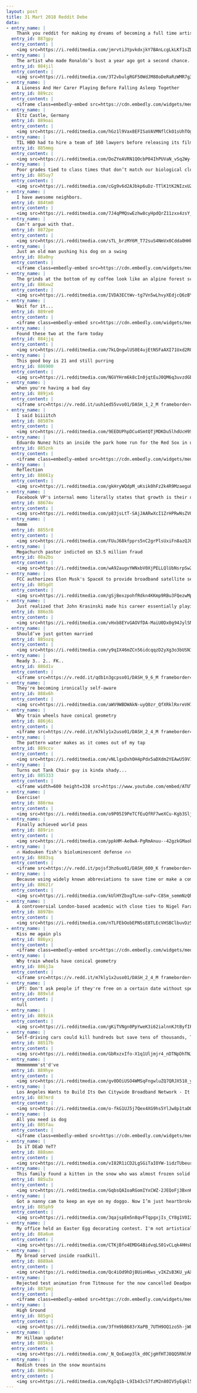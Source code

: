 ```yaml
---
layout: post
title: 31 Mart 2018 Reddit Debe
data:
- entry_name: |
    Thank you reddit for making my dreams of becoming a full time artist a reality, I couldn’t have done it without you.
  entry_id: 887gpy
  entry_content: |
    <img src=https://i.redditmedia.com/jmrvtiJYpvkdxjkY7BAnLcgLkLKf1sZDmV1_M2EcmHw.jpg?s=cccfe003bafbc7a19b2652280cd9f8b5 frameborder=0>
- entry_name: |
    The artist who made Ronaldo’s bust a year ago got a second chance. He did better this time!
  entry_id: 884jil
  entry_content: |
    <img src=https://i.redditmedia.com/3T2vbulgRGF50WdJM88oDeRaRzWMR7g395wEHdtb3DM.jpg?s=57ac1e2f3f8230c6fb25809d87f09833 frameborder=0>
- entry_name: |
    A Lioness And Her Carer Playing Before Falling Asleep Together
  entry_id: 889czc
  entry_content: |
    <iframe class=embedly-embed src=https://cdn.embedly.com/widgets/media.html?src=https%3A%2F%2Fgfycat.com%2Fifr%2FDeepLivelyEeve&url=https%3A%2F%2Fgfycat.com%2FDeepLivelyEeve&image=https%3A%2F%2Fthumbs.gfycat.com%2FDeepLivelyEeve-size_restricted.gif&key=522baf40bd3911e08d854040d3dc5c07&type=text%2Fhtml&schema=gfycat width=480 height=360 scrolling=no frameborder=0 allowfullscreen></iframe>
- entry_name: |
    Eltz Castle, Germany
  entry_id: 889oai
  entry_content: |
    <img src=https://i.redditmedia.com/hGz1l9Vax8EFISaVAVMNflCkO1sUhTOgd9HxDwDqIac.jpg?s=2486d028e52abeb5767c149aa86ddfe6 frameborder=0>
- entry_name: |
    TIL HBO had to hire a team of 160 lawyers before releasing its film Going Clear: Scientology and the Prison of Belief beause of the Church's litigious nature
  entry_id: 885mmg
  entry_content: |
    <img src=https://i.redditmedia.com/DoZYeAVRN1QOcbP04IhPUVaN_vSq2Wy-oXZtbEUTVk8.jpg?s=82530d95b3821ded7a2b24579fa37469 frameborder=0>
- entry_name: |
    Poor grades tied to class times that don’t match our biological clocks, study finds
  entry_id: 885uy7
  entry_content: |
    <img src=https://i.redditmedia.com/cGg9v6d2AJbkp6uDz-TTlK1tK2NIzxUZvbjOsyI7x6s.jpg?s=5f56d6f3d7ad5c14eef2a867dfbc20e0 frameborder=0>
- entry_name: |
    I have awesome neighbors.
  entry_id: 884tm0
  entry_content: |
    <img src=https://i.redditmedia.com/7J4qPMQswEzhw8cyHpdQrZ11zxx4zsY_x2TppfbnNRc.jpg?s=1dbd185a64d5b641c2056fe0c7a04da9 frameborder=0>
- entry_name: |
    Can't argue with that.
  entry_id: 8872pe
  entry_content: |
    <img src=https://i.redditmedia.com/sTL_brzMY6M_T72suS4NmVx0Cdda0HHknZ7O8qp0c8w.jpg?s=be0a7caa00b4ea073b5603de1c744e6a frameborder=0>
- entry_name: |
    Just an old man pushing his dog on a swing
  entry_id: 88a0ny
  entry_content: |
    <iframe class=embedly-embed src=https://cdn.embedly.com/widgets/media.html?src=https%3A%2F%2Fgfycat.com%2Fifr%2FClutteredIckyDuckling&url=https%3A%2F%2Fgfycat.com%2FClutteredIckyDuckling&image=https%3A%2F%2Fthumbs.gfycat.com%2FClutteredIckyDuckling-size_restricted.gif&key=522baf40bd3911e08d854040d3dc5c07&type=text%2Fhtml&schema=gfycat width=600 height=600 scrolling=no frameborder=0 allowfullscreen></iframe>
- entry_name: |
    The grinds at the bottom of my coffee look like an alpine forest scene
  entry_id: 886xw2
  entry_content: |
    <img src=https://i.redditmedia.com/IVDA3ECtWv-tg7Vn5wLhvyXEdjcQ6zBY7NyEfLoshVM.jpg?s=7ba133848618b949a4345f7fc25f4ce4 frameborder=0>
- entry_name: |
    Wait for it...
  entry_id: 889re0
  entry_content: |
    <iframe class=embedly-embed src=https://cdn.embedly.com/widgets/media.html?src=https%3A%2F%2Fgfycat.com%2Fifr%2FLimpRespectfulDuckbillcat&url=https%3A%2F%2Fgfycat.com%2FLimpRespectfulDuckbillcat&image=https%3A%2F%2Fthumbs.gfycat.com%2FLimpRespectfulDuckbillcat-size_restricted.gif&key=522baf40bd3911e08d854040d3dc5c07&type=text%2Fhtml&schema=gfycat width=406 height=720 scrolling=no frameborder=0 allowfullscreen></iframe>
- entry_name: |
    Found these two at the farm today
  entry_id: 884jjq
  entry_content: |
    <img src=https://i.redditmedia.com/7kLQngwlUS0E4ujEtNSFaAXI71Uxd2R0UwWYRg0Xpak.jpg?s=fb42eac6a5359ff81526771adabae54f frameborder=0>
- entry_name: |
    This good boy is 21 and still purring
  entry_id: 886900
  entry_content: |
    <img src=https://i.redditmedia.com/NGVYHrm6k8cIn0jqtEuJ0QM6q3uvzdGbT47TzHU_5d0.jpg?s=bd45a771f6e94d61885cbec467c79e2e frameborder=0>
- entry_name: |
    when you're having a bad day
  entry_id: 889jx6
  entry_content: |
    <iframe src=https://v.redd.it/uuh1ed55vvo01/DASH_1_2_M frameborder=0></iframe>
- entry_name: |
    I said biiiitch
  entry_id: 88507m
  entry_content: |
    <img src=https://i.redditmedia.com/9EEDUPhpDCu4SmtQTjMDKDu5lhdUcH9SBUbmPOV3UFI.png?s=dc4189f24956af39eaa308865876c84d frameborder=0>
- entry_name: |
    Eduardo Nunez hits an inside the park home run for the Red Sox in under 16 seconds
  entry_id: 885znk
  entry_content: |
    <iframe class=embedly-embed src=https://cdn.embedly.com/widgets/media.html?src=https%3A%2F%2Fgfycat.com%2Fifr%2FDesertedSarcasticAntlion&url=https%3A%2F%2Fgfycat.com%2FDesertedSarcasticAntlion&image=https%3A%2F%2Fthumbs.gfycat.com%2FDesertedSarcasticAntlion-size_restricted.gif&key=522baf40bd3911e08d854040d3dc5c07&type=text%2Fhtml&schema=gfycat width=600 height=600 scrolling=no frameborder=0 allowfullscreen></iframe>
- entry_name: |
    Reflection
  entry_id: 88661y
  entry_content: |
    <img src=https://i.redditmedia.com/gkHryWQdpM_uKsik0hFz2k4R9MzaeguU4u33qhwL3d4.jpg?s=5c9d04e2e6868ddbf09b49d5c570752b frameborder=0>
- entry_name: |
    Facebook VP's internal memo literally states that growth is their only value, even if it costs users their lives
  entry_id: 88674v
  entry_content: |
    <img src=https://i.redditmedia.com/p83jsLtT-SAjJAARwXcI1ZrHPRwNsZVOL1ZAMuCZElw.jpg?s=5ac753b1ce1b94cd50df9b13420a6b8f frameborder=0>
- entry_name: |
    hmmm
  entry_id: 8855r8
  entry_content: |
    <img src=https://i.redditmedia.com/FUuJ68kfpprs5nC2grPlsUxiFn8azQJ0ZLSbvIUaJYw.jpg?s=5ca51aa85cc714d90ff29df165c53a37 frameborder=0>
- entry_name: |
    Megachurch pastor indicted on $3.5 million fraud
  entry_id: 88a2bs
  entry_content: |
    <img src=https://i.redditmedia.com/wA92augvYWNxbV0XjPELLQlUbNsrpSw2ScoQjuZKfmk.jpg?s=a548a607be66a4a56772b20959fb0743 frameborder=0>
- entry_name: |
    FCC authorizes Elon Musk's SpaceX to provide broadband satellite services.
  entry_id: 885gdt
  entry_content: |
    <img src=https://i.redditmedia.com/gSjBexzpohfRdkn4KKmp9RBu3FQezwMpvih11ayxGHE.jpg?s=c298ffa6d6884d85b3e10a504426e2f8 frameborder=0>
- entry_name: |
    Just realized that John Krasinski made his career essentially playing a character that specialized in non-verbal cues, and now he’s directing and starring in a movie where if you make noise you could be killed. This is what he’s been training for.
  entry_id: 886o3b
  entry_content: |
    <img src=https://i.redditmedia.com/vHxb8EYvGAOVfDA-MaiU0Dx0g94JylSNYCdVGzYfGFY.jpg?s=d7209f1550e97287aed1c6a680a7df74 frameborder=0>
- entry_name: |
    Should’ve just gotten married
  entry_id: 885ozq
  entry_content: |
    <img src=https://i.redditmedia.com/y9qIX46mZCn56idcqqzD2yXg3o3bUSNIlpKnpAk3fPw.jpg?s=ce6e633978feb8e527a3c1b8fbe89bdc frameborder=0>
- entry_name: |
    Ready 3.. 2.. FK..
  entry_id: 886d1v
  entry_content: |
    <iframe src=https://v.redd.it/qdb1n3gcpso01/DASH_9_6_M frameborder=0></iframe>
- entry_name: |
    They're becoming ironically self-aware
  entry_id: 888x6h
  entry_content: |
    <img src=https://i.redditmedia.com/aWV9WBDWAkN-uyQ0zr_QfXRklRxreVH7d-pqvmbK7aA.png?s=fe2c3ea7a386d151541199419d367dd3 frameborder=0>
- entry_name: |
    Why train wheels have conical geometry
  entry_id: 886j6i
  entry_content: |
    <iframe src=https://v.redd.it/m7kly1x2uso01/DASH_2_4_M frameborder=0></iframe>
- entry_name: |
    The pattern water makes as it comes out of my tap
  entry_id: 889ccv
  entry_content: |
    <img src=https://i.redditmedia.com/vNLlgxDxhOH4pPdx5aDXdm2YEAwU59V1Sc_-AyZW7W8.jpg?s=372a2a097b117cb6655c052b96041440 frameborder=0>
- entry_name: |
    Turns out Tank Chair guy is kinda shady...
  entry_id: 885333
  entry_content: |
    <iframe width=600 height=338 src=https://www.youtube.com/embed/ATUTXNKjTsU?feature=oembed&enablejsapi=1&enablejsapi=1&enablejsapi=1 frameborder=0 allow=autoplay; encrypted-media allowfullscreen></iframe>
- entry_name: |
    Exercise!
  entry_id: 886rma
  entry_content: |
    <img src=https://i.redditmedia.com/o9P05I9PeTCfEuQfRF7weXCu-Kgb3Slj8vVIZj-bxfE.jpg?s=90fc9b1c5cdacd9e20d2eb72b9ba275c frameborder=0>
- entry_name: |
    Finally achieved world peas
  entry_id: 889rin
  entry_content: |
    <img src=https://i.redditmedia.com/ppkHM-Ae8wA-PgRmAnuu--42gzkGMaokEbh3tWfaIVE.jpg?s=fb5d0ad1237dcdd4dcf85db83b0c5ec3 frameborder=0>
- entry_name: |
    🔥 Hadouken fish's bioluminescent defense 🔥🔥
  entry_id: 8883sq
  entry_content: |
    <iframe src=https://v.redd.it/pojsf3hz6uo01/DASH_600_K frameborder=0></iframe>
- entry_name: |
    Because using widely known abbreviations to save time or make a comment shorter makes you a semiliterate Neanderthal.
  entry_id: 88621r
  entry_content: |
    <img src=https://i.redditmedia.com/kUlHYZbxgTLne-soFv-C8Sm_semmNzQhKzATsGLcX1k.png?s=623d1b3dec0b9f8cc90c893cb2357b8e frameborder=0>
- entry_name: |
    A controversial London-based academic with close ties to Nigel Farage has been detained by the FBI upon arrival in the US and issued a subpoena to testify before Robert Mueller, the special counsel who is investigating possible collusion between the Trump campaign and the Kremlin.
  entry_id: 88978n
  entry_content: |
    <img src=https://i.redditmedia.com/nTLFEbOobEPN5sE8TLEcVHSBClbuvDz5PEQNTrshEw4.jpg?s=1e55426066e2d61687339bb09a0a4bf7 frameborder=0>
- entry_name: |
    Kiss me again pls
  entry_id: 886yxj
  entry_content: |
    <iframe class=embedly-embed src=https://cdn.embedly.com/widgets/media.html?src=https%3A%2F%2Fgfycat.com%2Fifr%2FSoulfulOrneryAlpineroadguidetigerbeetle&url=https%3A%2F%2Fgfycat.com%2FSoulfulOrneryAlpineroadguidetigerbeetle&image=https%3A%2F%2Fthumbs.gfycat.com%2FSoulfulOrneryAlpineroadguidetigerbeetle-size_restricted.gif&key=522baf40bd3911e08d854040d3dc5c07&type=text%2Fhtml&schema=gfycat width=600 height=1067 scrolling=no frameborder=0 allowfullscreen></iframe>
- entry_name: |
    Why train wheels have conical geometry
  entry_id: 886j3a
  entry_content: |
    <iframe src=https://v.redd.it/m7kly1x2uso01/DASH_2_4_M frameborder=0></iframe>
- entry_name: |
    LPT: Don't ask people if they're free on a certain date without specifying why you're asking. Simply asking are you free on Friday? comes across like you're tricking the other person into doing whatever it is you want them to do.
  entry_id: 889xld
  entry_content: |
    null
- entry_name: |
  entry_id: 889zik
  entry_content: |
    <img src=https://i.redditmedia.com/gKiTVNgn0PpYweK3i62ialnnKJtByfIPAZk2ZAHH31g.png?s=e80625436a8a1a0301b8a88df6439c99 frameborder=0>
- entry_name: |
    Self-driving cars could kill hundreds but save tens of thousands, Toyota executive says
  entry_id: 88517b
  entry_content: |
    <img src=https://i.redditmedia.com/GbRxzxIfo-X1q1Uljmjr4_nDTNpDhTNJjR8AcLbl3GQ.jpg?s=48fdadc860ebafe8eab91e4f4dbf0aff frameborder=0>
- entry_name: |
    Hmmmmmmm'st'd've
  entry_id: 889hye
  entry_content: |
    <img src=https://i.redditmedia.com/gv0DOiUSO4WMSqFngwluZQ7QRJX518_yIeQWm60lAUM.png?s=5636f9028a8936edd35d58e6549a0626 frameborder=0>
- entry_name: |
    Los Angeles Wants to Build Its Own Citywide Broadband Network - It would be one of the largest municipal broadband networks in the world. Now, Los Angeles is studying an aggressive plan to protect net neutrality.
  entry_id: 887mrd
  entry_content: |
    <img src=https://i.redditmedia.com/o-fkG1UJ5j7Qex4XG9hs5YlJw8p1taDQ9ZPPGNvR7DQ.jpg?s=428353162cadd94f24db1145e132ac35 frameborder=0>
- entry_name: |
    All you need is dog
  entry_id: 885fau
  entry_content: |
    <iframe class=embedly-embed src=https://cdn.embedly.com/widgets/media.html?src=https%3A%2F%2Fgfycat.com%2Fifr%2FNarrowBruisedJunco&url=https%3A%2F%2Fgfycat.com%2FNarrowBruisedJunco&image=https%3A%2F%2Fthumbs.gfycat.com%2FNarrowBruisedJunco-size_restricted.gif&key=522baf40bd3911e08d854040d3dc5c07&type=text%2Fhtml&schema=gfycat width=480 height=640 scrolling=no frameborder=0 allowfullscreen></iframe>
- entry_name: |
    Is iT DEaD YeT?
  entry_id: 888smn
  entry_content: |
    <img src=https://i.redditmedia.com/vI82R1iCD2LgSGiTaIOYW-1idzTUbeurOFjQJil87H4.png?s=3c47b826a130f9e4151c1ff7e7beac3e frameborder=0>
- entry_name: |
    This family found a kitten in the snow who was almost frozen solid — but they didn't give up on him and now he's part of the family.
  entry_id: 885u3x
  entry_content: |
    <img src=https://i.redditmedia.com/GqbsQAIoaRGomIYxCWZ-2JEQoFj3BxnKfHNmPPqgfP8.png?s=b6d6073514f2ce0f1c4a7a62c7f3d675 frameborder=0>
- entry_name: |
    Got a nanny cam to keep an eye on my doggo. Now I’m just heartbroken leaving for rugby.
  entry_id: 885ph9
  entry_content: |
    <img src=https://i.redditmedia.com/3qajspEm5n8qvFTqpgxjIs_CY8g1V0I29m5GdSmaHzA.jpg?s=61e8dedae5d503240c67febbfd62dd67 frameborder=0>
- entry_name: |
    My office held an Easter Egg decorating contest. I'm not artistically inclined...
  entry_id: 88a6um
  entry_content: |
    <img src=https://i.redditmedia.com/CTKjBfo4EMDG4BidvqLS01vCLqk4HHsDPjk_CpLe4iw.jpg?s=b3b104879830acc3d7116bc1859d991c frameborder=0>
- entry_name: |
    My bread served inside roadkill.
  entry_id: 8889ak
  entry_content: |
    <img src=https://i.redditmedia.com/Qc4iOd9hDjBUioH6ws_vIKZsB3KU_yAXpOGx_gxh8ik.jpg?s=d6205bdca98c9f0cd045fb4c0b062c4b frameborder=0>
- entry_name: |
    Rejected test animation from Titmouse for the now cancelled Deadpool FX show.
  entry_id: 887pmj
  entry_content: |
    <iframe class=embedly-embed src=https://cdn.embedly.com/widgets/media.html?src=https%3A%2F%2Fplayer.vimeo.com%2Fvideo%2F262481526%3Fapp_id%3D122963&dntp=1&url=https%3A%2F%2Fvimeo.com%2F262481526&image=https%3A%2F%2Fi.vimeocdn.com%2Fvideo%2F691765995_1280.jpg&key=522baf40bd3911e08d854040d3dc5c07&type=text%2Fhtml&schema=vimeo width=600 height=338 scrolling=no frameborder=0 allowfullscreen></iframe>
- entry_name: |
    High Ground
  entry_id: 885gn1
  entry_content: |
    <img src=https://i.redditmedia.com/3fYm9bB683rXaPB_7UTH9OQ1zo5h-jW8SoiRi_7rx1M.jpg?s=21732b98fed61aa14d56296fe6a77b6f frameborder=0>
- entry_name: |
    Mr Hillman update!
  entry_id: 885ksk
  entry_content: |
    <img src=https://i.redditmedia.com/_N_QoEaep3lk_d0CjgHfHTJ8QQ5RNlhMVsJBU5Axhng.jpg?s=0aa4527752995c054f996d08521e01b9 frameborder=0>
- entry_name: |
    Redish trees in the snow mountains
  entry_id: 8894hw
  entry_content: |
    <img src=https://i.redditmedia.com/KgIq1b-L9Ib43cS7fzM2n80IV5yEqkl5-T1ofk7nC-E.jpg?s=b3877037c13180fc4b37cb9f8d9fdb4f frameborder=0>
---
```

